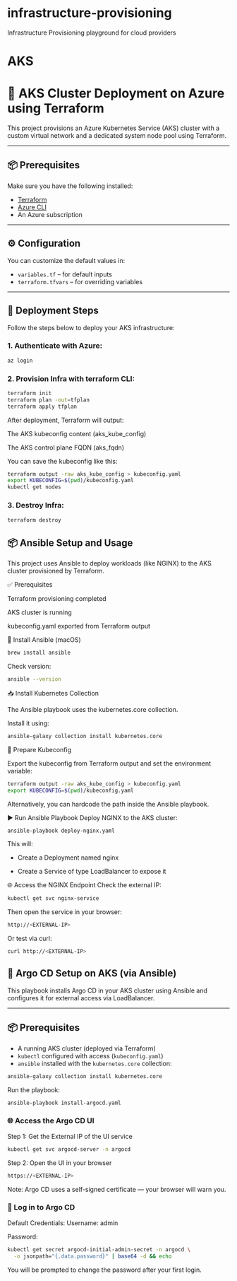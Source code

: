 # infrastructure-provisioning
Infrastructure Provisioning playground for cloud providers

# AKS
# 🚀 AKS Cluster Deployment on Azure using Terraform

This project provisions an Azure Kubernetes Service (AKS) cluster with a custom virtual network and a dedicated system node pool using Terraform.

---

## 📦 Prerequisites

Make sure you have the following installed:

- [Terraform](https://developer.hashicorp.com/terraform/downloads)
- [Azure CLI](https://learn.microsoft.com/en-us/cli/azure/install-azure-cli)
- An Azure subscription

---

## ⚙️ Configuration

You can customize the default values in:

- `variables.tf` – for default inputs
- `terraform.tfvars` – for overriding variables

---

## 🚀 Deployment Steps

Follow the steps below to deploy your AKS infrastructure:

### 1. Authenticate with Azure:

```bash
az login
```
### 2. Provision Infra with terraform CLI:
```bash
terraform init
terraform plan -out=tfplan
terraform apply tfplan
```

After deployment, Terraform will output:

The AKS kubeconfig content (aks_kube_config)

The AKS control plane FQDN (aks_fqdn)

You can save the kubeconfig like this:

```bash
terraform output -raw aks_kube_config > kubeconfig.yaml
export KUBECONFIG=$(pwd)/kubeconfig.yaml
kubectl get nodes
```

### 3. Destroy Infra:

```bash
terraform destroy
```


## 📦 Ansible Setup and Usage
This project uses Ansible to deploy workloads (like NGINX) to the AKS cluster provisioned by Terraform.

✅ Prerequisites

Terraform provisioning completed

AKS cluster is running

kubeconfig.yaml exported from Terraform output

🔧 Install Ansible (macOS)
```bash
brew install ansible
```
Check version:

```bash
ansible --version
```
📥 Install Kubernetes Collection

The Ansible playbook uses the kubernetes.core collection.

Install it using:

```bash
ansible-galaxy collection install kubernetes.core
```

📄 Prepare Kubeconfig

Export the kubeconfig from Terraform output and set the environment variable:

```bash
terraform output -raw aks_kube_config > kubeconfig.yaml
export KUBECONFIG=$(pwd)/kubeconfig.yaml
```

Alternatively, you can hardcode the path inside the Ansible playbook.

▶️ Run Ansible Playbook
Deploy NGINX to the AKS cluster:

```bash
ansible-playbook deploy-nginx.yaml
```

This will:

- Create a Deployment named nginx

- Create a Service of type LoadBalancer to expose it

🌐 Access the NGINX Endpoint
Check the external IP:

```bash
kubectl get svc nginx-service
```

Then open the service in your browser:

```bash
http://<EXTERNAL-IP>
```
Or test via curl:

```bash
curl http://<EXTERNAL-IP>
```

## 🚀 Argo CD Setup on AKS (via Ansible)

This playbook installs Argo CD in your AKS cluster using Ansible and configures it for external access via LoadBalancer.

---

## 📦 Prerequisites

- A running AKS cluster (deployed via Terraform)
- `kubectl` configured with access (`kubeconfig.yaml`)
- `ansible` installed with the `kubernetes.core` collection:

```bash
ansible-galaxy collection install kubernetes.core
```

Run the playbook:
```bash
ansible-playbook install-argocd.yaml
```

### 🌐 Access the Argo CD UI
Step 1: Get the External IP of the UI service
```bash
kubectl get svc argocd-server -n argocd
```

Step 2: Open the UI in your browser
```bash
https://<EXTERNAL-IP>
```
Note: Argo CD uses a self-signed certificate — your browser will warn you.

### 🔐 Log in to Argo CD
Default Credentials:
Username: admin

Password:
```bash
kubectl get secret argocd-initial-admin-secret -n argocd \
  -o jsonpath="{.data.password}" | base64 -d && echo
```
You will be prompted to change the password after your first login.